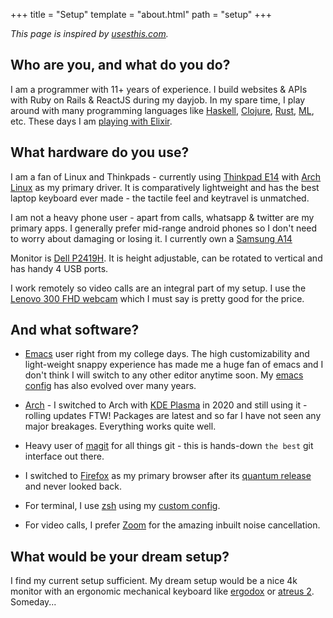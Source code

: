 +++
title = "Setup"
template = "about.html"
path = "setup"
+++

_This page is inspired by [usesthis.com](https://usesthis.com/)._

## Who are you, and what do you do?

I am a programmer with 11+ years of experience. I build websites & APIs with Ruby on Rails & ReactJS during my dayjob. In my spare time, I play around with many programming languages like [Haskell](https://github.com/tejasbubane/haskell-book-code), [Clojure](https://github.com/tejasbubane/brave-clojure-book-code), [Rust](https://github.com/tejasbubane/adventofcode-2020/), [ML](https://www.coursera.org/learn/programming-languages/), etc. These days I am [playing with Elixir](https://github.com/tejasbubane/exercism_submissions/tree/master/elixir).

## What hardware do you use?

I am a fan of Linux and Thinkpads - currently using [Thinkpad E14](https://www.lenovo.com/in/en/laptops/thinkpad/thinkpad-e-series/E14/p/22TPE14E4N1) with [Arch Linux](https://www.archlinux.org/) as my primary driver. It is comparatively lightweight and has the best laptop keyboard ever made - the tactile feel and keytravel is unmatched.

I am not a heavy phone user - apart from calls, whatsapp & twitter are my primary apps. I generally prefer mid-range android phones so I don't need to worry about damaging or losing it. I currently own a [Samsung A14](https://www.samsung.com/in/smartphones/galaxy-a/galaxy-a14-5g-black-64gb-sm-a146bzkdins/)

Monitor is [Dell P2419H](https://www1.ap.dell.com/content/products/productdetails.aspx/dell-p2419h-monitor). It is height adjustable, can be rotated to vertical and has handy 4 USB ports.

I work remotely so video calls are an integral part of my setup. I use the [Lenovo 300 FHD webcam](https://www.lenovo.com/in/en/accessories-and-monitors/webcams-and-video/webcams/NET-BO-300-FHD-Webcam/p/GXC1B34793) which I must say is pretty good for the price.

## And what software?

* [Emacs](https://www.gnu.org/software/emacs/) user right from my college days. The high customizability and light-weight snappy experience has made me a huge fan of emacs and I don't think I will switch to any other editor anytime soon. My [emacs config](https://github.com/tejasbubane/dotemacs) has also evolved over many years.

* [Arch](https://www.archlinux.org/) - I switched to Arch with [KDE Plasma](https://kde.org/plasma-desktop/) in 2020 and still using it - rolling updates FTW! Packages are latest and so far I have not seen any major breakages. Everything works quite well.

* Heavy user of [magit](https://magit.vc/) for all things git - this is hands-down `the best` git interface out there.

* I switched to [Firefox](https://www.mozilla.org/en-US/firefox/) as my primary browser after its [quantum release](https://blog.mozilla.org/blog/2017/11/14/introducing-firefox-quantum/) and never looked back.

* For terminal, I use [zsh](https://www.zsh.org/) using my [custom config](https://github.com/tejasbubane/dotfiles).

* For video calls, I prefer [Zoom](https://zoom.us/) for the amazing inbuilt noise cancellation.

## What would be your dream setup?

I find my current setup sufficient. My dream setup would be a nice 4k monitor with an ergonomic mechanical keyboard  like [ergodox](https://ergodox-ez.com/) or [atreus 2](https://atreus.technomancy.us/2). Someday...
